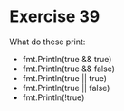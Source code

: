 # Exercise 39

What do these print:
- fmt.Println(true && true)
- fmt.Println(true && false)
- fmt.Println(true || true)
- fmt.Println(true || false)
- fmt.Println(!true)
